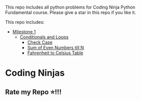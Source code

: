 This repo includes all python problems for Coding Ninja Python Fundamental course. Please give a star in this repo if you like it.

This repo includes:
- [Milestone 1](./milestone1/)
  - [Conditionals and Loops](./milestone1/conditionalsandloops/)
    - [Check Case](./milestone1/conditionalsandloops/CheckCase.cpp)
    - [Sum of Even Numbers till N](././milestone1/conditionalsandloops/SumofEvenNumbers.cpp)
    - [Fahrenheit to Celsius Table](./milestone1/conditionalsandloops/FahrenheittoCelsiusTable.cpp)
    
# Coding Ninjas
## Rate my Repo ⭐!!!
